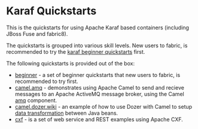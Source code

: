 Karaf Quickstarts
=================

This is the quickstarts for using Apache Karaf based containers (including JBoss Fuse and fabric8).

The quickstarts is grouped into various skill levels. New users to fabric, is recommended to try the [karaf beginner quickstarts](/fabric/profiles/quickstarts/karaf/beginner) first.

The following quickstarts is provided out of the box:

* [beginner](/fabric/profiles/quickstarts/karaf/beginner) - a set of beginner quickstarts that new users to fabric, is recommended to try first.
* [camel.amq](/fabric/profiles/quickstarts/karaf/camel.amq.profile) - demonstrates using Apache Camel to send and recieve messages to an Apache ActiveMQ message broker, using the Camel [amq](http://fabric8.io/gitbook/camelEndpointAmq.html) component.
* [camel.dozer.wiki](/fabric/profiles/quickstarts/karaf/camel.dozer.wiki.profile) - an example of how to use Dozer with Camel to setup [data transformation](http://fabric8.io/gitbook/dataTransform.html) between Java beans.
* [cxf](/fabric/profiles/quickstarts/karaf/cxf) - is a set of web service and REST examples using Apache CXF.

 